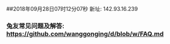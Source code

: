 ##2018年09月28日07时12分07秒 新址: 142.93.16.239
### 兔友常见问题及解答: https://github.com/wanggonging/d/blob/w/FAQ.md
